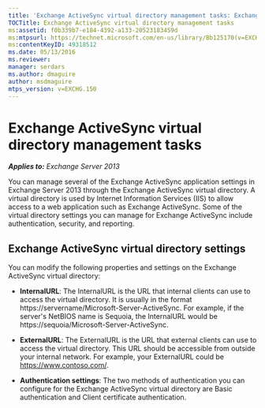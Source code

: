 ```yaml
---
title: 'Exchange ActiveSync virtual directory management tasks: Exchange 2013 Help'
TOCTitle: Exchange ActiveSync virtual directory management tasks
ms:assetid: f0b339b7-e184-4392-a133-20523183459d
ms:mtpsurl: https://technet.microsoft.com/en-us/library/Bb125170(v=EXCHG.150)
ms:contentKeyID: 49318512
ms.date: 05/13/2016
ms.reviewer: 
manager: serdars
ms.author: dmaguire
author: msdmaguire
mtps_version: v=EXCHG.150
---
```


# Exchange ActiveSync virtual directory management tasks

_**Applies to:** Exchange Server 2013_

You can manage several of the Exchange ActiveSync application settings in Exchange Server 2013 through the Exchange ActiveSync virtual directory. A virtual directory is used by Internet Information Services (IIS) to allow access to a web application such as Exchange ActiveSync. Some of the virtual directory settings you can manage for Exchange ActiveSync include authentication, security, and reporting.

## Exchange ActiveSync virtual directory settings

You can modify the following properties and settings on the Exchange ActiveSync virtual directory:

- **InternalURL**: The InternalURL is the URL that internal clients can use to access the virtual directory. It is usually in the format https://servername/Microsoft-Server-ActiveSync. For example, if the server's NetBIOS name is Sequoia, the InternalURL would be https://sequoia/Microsoft-Server-ActiveSync.

- **ExternalURL**: The ExternalURL is the URL that external clients can use to access the virtual directory. This URL should be accessible from outside your internal network. For example, your ExternalURL could be https://www.contoso.com/.

- **Authentication settings**: The two methods of authentication you can configure for the Exchange ActiveSync virtual directory are Basic authentication and Client certificate authentication.
